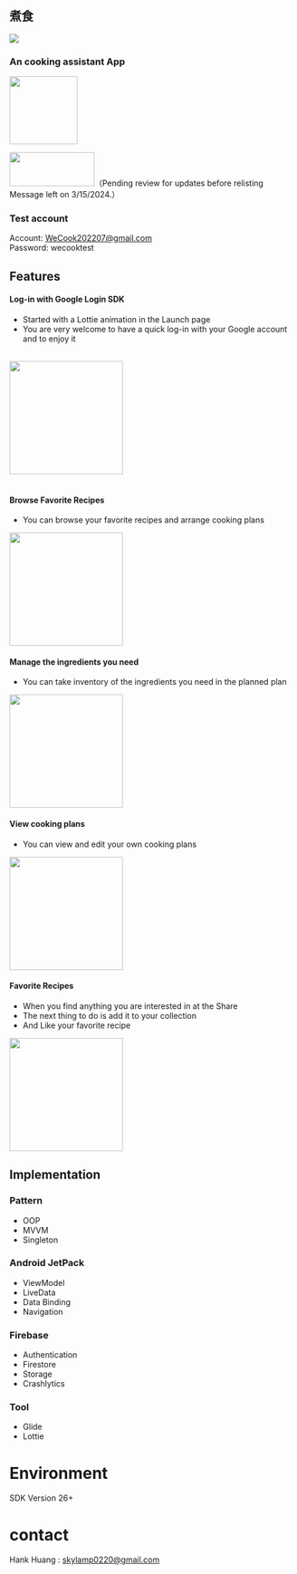 ## 煮食
![](https://img.shields.io/badge/Version-1.0.9-blue) 

### An cooking assistant App

<a href="https://play.google.com/store/apps/details?id=com.zongmin.cook"><img src="https://github.com/MinF6/img-storage/blob/main/google%20play%20icon%203.png" height="120" /></a><br>

<a href="https://play.google.com/store/apps/details?id=com.zongmin.cook"><img
src ="https://github.com/MinF6/img-storage/blob/main/bg_google_play.png" width="150" height="60"></a>（Pending review for updates before relisting Message left on 3/15/2024.）

### Test account<br>
Account: WeCook202207@gmail.com <br>
Password: wecooktest


## Features

#### Log-in with Google Login SDK
* Started with a Lottie animation in the Launch page 
* You are very welcome to have a quick log-in with your Google account and to enjoy it<br><br>

<img src="https://github.com/MinF6/img-storage/blob/main/Screenshot_1658713777.png" width="200" /><br><br>

#### Browse Favorite Recipes
* You can browse your favorite recipes and arrange cooking plans<br>

<img src="https://github.com/MinF6/img-storage/blob/main/screen-20220729-180340_AdobeExpress.gif" width="200" /><br>

#### Manage the ingredients you need
* You can take inventory of the ingredients you need in the planned plan <br>

<img src="https://github.com/MinF6/img-storage/blob/main/screen-20220729-180613_AdobeExpress.gif" width="200" /><br>

#### View cooking plans
* You can view and edit your own cooking plans<br>

<img src="https://github.com/MinF6/img-storage/blob/main/screen-20220729-181808_AdobeExpress.gif" width="200" /><br>

#### Favorite Recipes
* When you find anything you are interested in at the Share
* The next thing to do is add it to your collection
* And Like your favorite recipe<br>

<img src="https://github.com/MinF6/img-storage/blob/main/screen-20220729-181857_AdobeExpress.gif" width="200" /><br>


## Implementation
### Pattern
* OOP
* MVVM
* Singleton
### Android JetPack
* ViewModel
* LiveData
* Data Binding
* Navigation
### Firebase
* Authentication
* Firestore
* Storage
* Crashlytics
### Tool
* Glide
* Lottie

# Environment
SDK Version 26+ <br>

# contact
Hank Huang : skylamp0220@gmail.com
